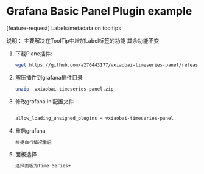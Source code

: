 # Grafana Basic Panel Plugin example

[feature-request] Labels/metadata on tooltips   

说明：
   主要解决在ToolTip中增加Label标签的功能
   其余功能不变


1. 下载Plane插件:

   ```bash
   wget https://github.com/a270443177/vxiaobai-timeseries-panel/releases/download/3.0/vxiaobai-timeseries-panel.zip
   ```
2. 解压插件到grafana插件目录

      ```bash
   unzip  vxiaobai-timeseries-panel.zip
   ```

4. 修改grafana.ini配置文件

      ```bash
   
   allow_loading_unsigned_plugins = vxiaobai-timeseries-panel

   ```

3. 重启grafana
      ```bash
   根据自行情况重启

   ```

4. 面板选择

      ```bash
   选择面板为Time Series+
   ```
